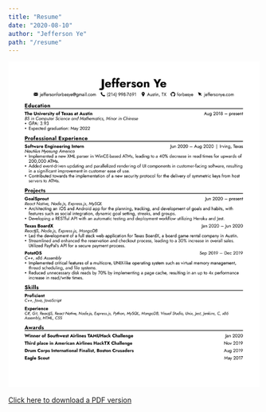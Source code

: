 ```yaml
---
title: "Resume"
date: "2020-08-10"
author: "Jefferson Ye"
path: "/resume"
---
```


![Resume](../images/JeffersonYeAug2020.png "Resume")

[Click here to download a PDF version](https://drive.google.com/uc?export=download&id=1ojDROhJw8jJijW_VmKNNUEi_SwjRmB1f)